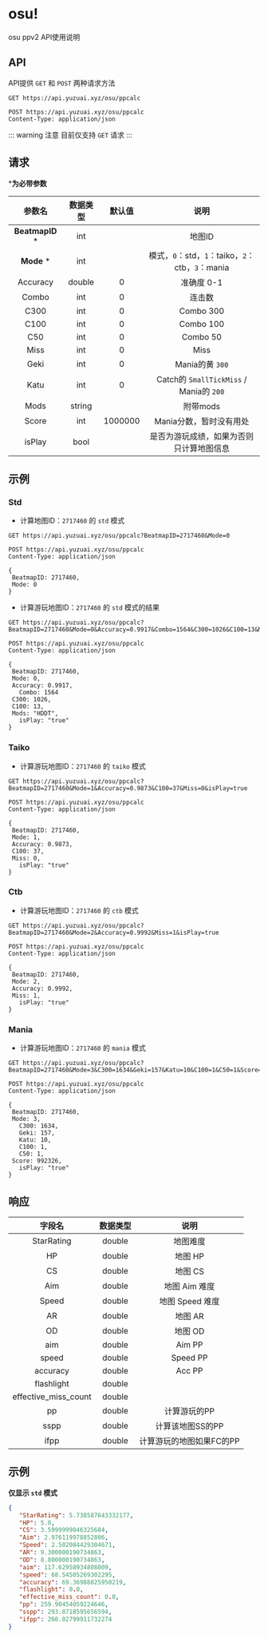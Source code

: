 # osu!

osu ppv2 API使用说明

## API

API提供 `GET` 和 `POST` 两种请求方法

<CodeGroup>
   <CodeGroupItem title='GET' active>


   ```http
   GET https://api.yuzuai.xyz/osu/ppcalc
   ```

   </CodeGroupItem>
   <CodeGroupItem title='POST' active>

   ```http
   POST https://api.yuzuai.xyz/osu/ppcalc
   Content-Type: application/json
   ```

   </CodeGroupItem>
</CodeGroup>

::: warning 注意
目前仅支持 `GET` 请求
:::

## 请求

***为必带参数**

|  参数名   |     数据类型       | 默认值 |                           说明                            |
| :-------: | :--------------: | :----: | :--------------------------------------------------------:|
| **BeatmapID** *|   int       |        |                           地图ID                            |
| **Mode** *  |       int      |        |      模式，`0`：std，`1`：taiko，`2`：ctb，`3`：mania      |
| Accuracy  |      double      |   0    |                       准确度 0-1                           |
|   Combo   |       int        |   0    |                         连击数                             |
|   C300    |       int        |   0    |                        Combo 300                           |
|   C100    |       int        |   0    |                        Combo 100                          |
|   C50     |       int        |   0    |                        Combo 50                           |
|   Miss    |       int        |   0    |                           Miss                             |
|   Geki    |       int        |   0    |                         Mania的黄 `300`                    |
|   Katu    |       int        |   0    |           Catch的 `SmallTickMiss` / Mania的 `200`          |
|   Mods    |     string       |        |                          附带mods                          |
|   Score   |       int        | 1000000|                    Mania分数，暂时没有用处                  |
|   isPlay  |      bool        |        |            是否为游玩成绩，如果为否则只计算地图信息           |

## 示例

### Std

- 计算地图ID：`2717460` 的 `std` 模式

<CodeGroup>
   <CodeGroupItem title='GET' active>

   ```http
  GET https://api.yuzuai.xyz/osu/ppcalc?BeatmapID=2717460&Mode=0
   ```

   </CodeGroupItem>
   <CodeGroupItem title='POST' active>

   ```http
   POST https://api.yuzuai.xyz/osu/ppcalc
   Content-Type: application/json
   
   {
   	BeatmapID: 2717460,
   	Mode: 0
   }
   ```

   </CodeGroupItem>
</CodeGroup>

- 计算游玩地图ID：`2717460` 的 `std` 模式的结果

<CodeGroup>
   <CodeGroupItem title='GET' active>

   ```http:no-line-numbers
   GET https://api.yuzuai.xyz/osu/ppcalc?BeatmapID=2717460&Mode=0&Accuracy=0.9917&Combo=1564&C300=1026&C100=13&Mods=HDDT&isPlay=true
   ```

   </CodeGroupItem>
   <CodeGroupItem title='POST' active>

   ```http:no-line-numbers
   POST https://api.yuzuai.xyz/osu/ppcalc
   Content-Type: application/json
   
   {
   	BeatmapID: 2717460,
   	Mode: 0,
   	Accuracy: 0.9917,
      Combo: 1564
   	C300: 1026,
   	C100: 13,
   	Mods: "HDDT",
      isPlay: "true"
   }
   ```

   </CodeGroupItem>
</CodeGroup>

### Taiko

- 计算游玩地图ID：`2717460` 的 `taiko` 模式

<CodeGroup>
   <CodeGroupItem title='GET' active>

   ```http:no-line-numbers
   GET https://api.yuzuai.xyz/osu/ppcalc?BeatmapID=2717460&Mode=1&Accuracy=0.9873&C100=37&Miss=0&isPlay=true
   ```

   </CodeGroupItem>
   <CodeGroupItem title='POST' active>

   ```http:no-line-numbers
   POST https://api.yuzuai.xyz/osu/ppcalc
   Content-Type: application/json
   
   {
   	BeatmapID: 2717460,
   	Mode: 1,
   	Accuracy: 0.9873,
   	C100: 37,
   	Miss: 0,
      isPlay: "true"
   }
   ```

   </CodeGroupItem>
</CodeGroup>

### Ctb

- 计算游玩地图ID：`2717460` 的 `ctb` 模式

<CodeGroup>
   <CodeGroupItem title='GET' active>

   ```http:no-line-numbers
   GET https://api.yuzuai.xyz/osu/ppcalc?BeatmapID=2717460&Mode=2&Accuracy=0.9992&Miss=1&isPlay=true
   ```

   </CodeGroupItem>
   <CodeGroupItem title='POST' active>

   ```http:no-line-numbers
   POST https://api.yuzuai.xyz/osu/ppcalc
   Content-Type: application/json
   
   {
   	BeatmapID: 2717460,
   	Mode: 2,
   	Accuracy: 0.9992,
   	Miss: 1,
      isPlay: "true"
   }
   ```
   
   </CodeGroupItem>
</CodeGroup>

### Mania

- 计算游玩地图ID：`2717460` 的 `mania` 模式

<CodeGroup>
   <CodeGroupItem title='GET' active>

   ```http:no-line-numbers
   GET https://api.yuzuai.xyz/osu/ppcalc?BeatmapID=2717460&Mode=3&C300=1634&Geki=157&Katu=10&C100=1&C50=1&Score=992326&isPlay=true
   ```

   </CodeGroupItem>
   <CodeGroupItem title='POST' active>

   ```http:no-line-numbers
   POST https://api.yuzuai.xyz/osu/ppcalc
   Content-Type: application/json
   
   {
   	BeatmapID: 2717460,
   	Mode: 3,
      C300: 1634,
      Geki: 157,
      Katu: 10,
      C100: 1,
      C50: 1,
   	Score: 992326,
      isPlay: "true"
   }
   ```

   </CodeGroupItem>
</CodeGroup>

## 响应

|   字段名                |  数据类型 |         说明          |
| :-------------------:  | :------: | :--------------------:  |
|       StarRating       |  double  |         地图难度        |
|           HP           |  double  |         地图 HP         |
|           CS           |  double  |         地图 CS         |
|          Aim           |  double  |      地图 Aim 难度       |
|         Speed          |  double  |      地图 Speed 难度    |
|           AR           |  double  |         地图 AR         |
|           OD           |  double  |         地图 OD         |
|          aim           |  double  |         Aim PP          |
|         speed          |  double  |        Speed PP         |
|        accuracy        |  double  |         Acc PP          |
|       flashlight       |  double  |                         |
|  effective_miss_count  |  double  |                         |
|           pp           |  double  |       计算游玩的PP       |
|          sspp          |  double  |     计算该地图SS的PP      |
|          ifpp          |  double  |  计算游玩的地图如果FC的PP |

## 示例

**仅显示 `std` 模式**

```json
{
   "StarRating": 5.738587643332177,
   "HP": 5.0,
   "CS": 3.5999999046325684,
   "Aim": 2.976119978852806,
   "Speed": 2.502084429304671,
   "AR": 9.300000190734863,
   "OD": 8.800000190734863,
   "aim": 117.62958934808009,
   "speed": 68.54505269302295,
   "accuracy": 69.36988825950219,
   "flashlight": 0.0,
   "effective_miss_count": 0.0,
   "pp": 259.90454059224646,
   "sspp": 293.8718595656594,
   "ifpp": 260.02799911732274
}
```
